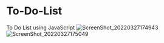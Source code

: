 # To-Do-List
To Do List using JavaScript 
![ScreenShot_20220327174943](https://user-images.githubusercontent.com/26310663/160289670-699143a3-cc00-4e83-9bea-7a30aa868c74.png)
![ScreenShot_20220327175049](https://user-images.githubusercontent.com/26310663/160289672-d19f47b8-b1a2-4f41-99fd-7df9395c18db.png)
